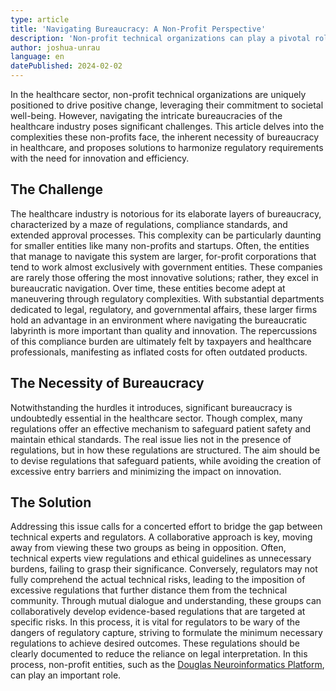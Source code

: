 ```yaml
---
type: article
title: 'Navigating Bureaucracy: A Non-Profit Perspective'
description: 'Non-profit technical organizations can play a pivotal role in the healthcare sector, proposing collaborative solutions to align regulatory frameworks with the imperatives of innovation and efficiency.'
author: joshua-unrau
language: en
datePublished: 2024-02-02
---
```


In the healthcare sector, non-profit technical organizations are uniquely positioned to drive positive change, leveraging their commitment to societal well-being. However, navigating the intricate bureaucracies of the healthcare industry poses significant challenges. This article delves into the complexities these non-profits face, the inherent necessity of bureaucracy in healthcare, and proposes solutions to harmonize regulatory requirements with the need for innovation and efficiency.

## The Challenge

The healthcare industry is notorious for its elaborate layers of bureaucracy, characterized by a maze of regulations, compliance standards, and extended approval processes. This complexity can be particularly daunting for smaller entities like many non-profits and startups. Often, the entities that manage to navigate this system are larger, for-profit corporations that tend to work almost exclusively with government entities. These companies are rarely those offering the most innovative solutions; rather, they excel in bureaucratic navigation. Over time, these entities become adept at maneuvering through regulatory complexities. With substantial departments dedicated to legal, regulatory, and governmental affairs, these larger firms hold an advantage in an environment where navigating the bureaucratic labyrinth is more important than quality and innovation. The repercussions of this compliance burden are ultimately felt by taxpayers and healthcare professionals, manifesting as inflated costs for often outdated products.

## The Necessity of Bureaucracy

Notwithstanding the hurdles it introduces, significant bureaucracy is undoubtedly essential in the healthcare sector. Though complex, many regulations offer an effective mechanism to safeguard patient safety and maintain ethical standards. The real issue lies not in the presence of regulations, but in how these regulations are structured. The aim should be to devise regulations that safeguard patients, while avoiding the creation of excessive entry barriers and minimizing the impact on innovation.

## The Solution

Addressing this issue calls for a concerted effort to bridge the gap between technical experts and regulators. A collaborative approach is key, moving away from viewing these two groups as being in opposition. Often, technical experts view regulations and ethical guidelines as unnecessary burdens, failing to grasp their significance. Conversely, regulators may not fully comprehend the actual technical risks, leading to the imposition of excessive regulations that further distance them from the technical community. Through mutual dialogue and understanding, these groups can collaboratively develop evidence-based regulations that are targeted at specific risks. In this process, it is vital for regulators to be wary of the dangers of regulatory capture, striving to formulate the minimum necessary regulations to achieve desired outcomes. These regulations should be clearly documented to reduce the reliance on legal interpretation. In this process, non-profit entities, such as the [Douglas Neuroinformatics Platform](https://douglasneuroinformatics.ca/), can play an important role.
